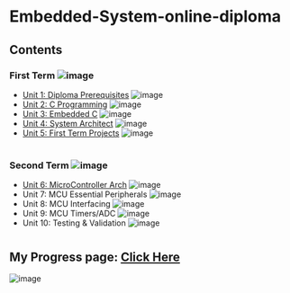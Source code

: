 # Embedded-System-online-diploma
## Contents

### First Term ![image](https://progress-bar.dev/100/?title=done)

- [Unit 1: Diploma Prerequisites](https://github.com/TawfikTamer/Embedded-System-online-diploma) ![image](https://progress-bar.dev/100/?title=No_Assignments&color=bababa)
- [Unit 2: C Programming](https://github.com/TawfikTamer/Embedded-System-online-diploma/tree/main/Unit_2_C_Programming) ![image](https://progress-bar.dev/100/)
- [Unit 3: Embedded C](https://github.com/TawfikTamer/Embedded-System-online-diploma/tree/main/Unit_3_Embedded_C) ![image](https://progress-bar.dev/100/)
- [Unit 4: System Architect](https://github.com/TawfikTamer/Embedded-System-online-diploma/tree/main/Unit_4_System_Architect) ![image](https://progress-bar.dev/100/)
- [Unit 5: First Term Projects](https://github.com/TawfikTamer/Embedded-System-online-diploma/tree/main/Unit_5_First_Term_Projects) ![image](https://progress-bar.dev/100/)

#
### Second Term ![image](https://progress-bar.dev/0/?title=Progress)

- [Unit 6: MicroController Arch](https://github.com/TawfikTamer/Embedded-System-online-diploma/tree/main/Unit_6_MicroController_Arch) ![image](https://progress-bar.dev/50/)
- Unit 7: MCU Essential Peripherals ![image](https://progress-bar.dev/0/)
- Unit 8: MCU Interfacing ![image](https://progress-bar.dev/0/)
- Unit 9: MCU Timers/ADC ![image](https://progress-bar.dev/0/)
- Unit 10: Testing & Validation ![image](https://progress-bar.dev/0/)

#
## My Progress page: [Click Here](https://www.learn-in-depth-store.com/certificate/tamertawfik665%40gmail.com) 
![image](https://github.com/TawfikTamer/Embedded-System-online-diploma/assets/142694793/bdf34a61-505d-4090-989e-ba0cf46f978f)
